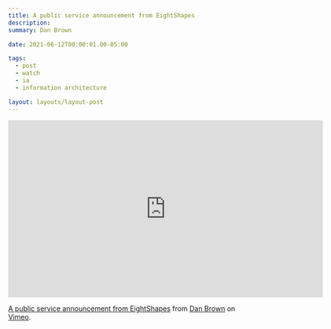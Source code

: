 ```yaml
---
title: A public service announcement from EightShapes
description: 
summary: Dan Brown

date: 2021-06-12T00:00:01.00-05:00

tags:
  - post
  - watch
  - ia
  - information architecture

layout: layouts/layout-post
---
```

<div class="yt-container">
<iframe src="https://player.vimeo.com/video/561780532" width="640" height="360" frameborder="0" allow="autoplay; fullscreen; picture-in-picture" allowfullscreen></iframe>
</div>
<p><a href="https://vimeo.com/561780532">A public service announcement from EightShapes</a> from <a href="https://vimeo.com/user278768">Dan Brown</a> on <a href="https://vimeo.com">Vimeo</a>.</p>
